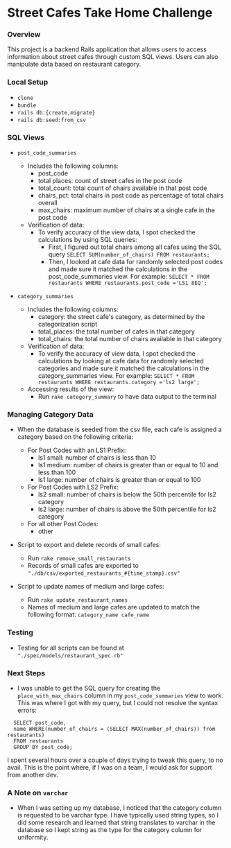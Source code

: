 # Street Cafes Take Home Challenge

### Overview

This project is a backend Rails application that allows users to access information about street cafes through custom SQL views. Users can also manipulate data based on restaurant category.

### Local Setup

- ```clone```
- ```bundle```
- ```rails db:{create,migrate}```
- ```rails db:seed:from_csv```

### SQL Views

- ```post_code_summaries```
  - Includes the following columns:
    - post_code
    - total places: count of street cafes in the post code
    - total_count: total count of chairs available in that post code
    - chairs_pct: total chairs in post code as percentage of total chairs overall
    - max_chairs: maximum number of chairs at a single cafe in the post code
  - Verification of data:
    - To verify accuracy of the view data, I spot checked the calculations by using SQL queries:
      - First, I figured out total chairs among all cafes using the SQL query ```SELECT SUM(number_of_chairs) FROM restaurants;```
      - Then, I looked at cafe data for randomly selected post codes and made sure it matched the calculations in the post_code_summaries view. For example: ```SELECT * FROM restaurants WHERE restaurants.post_code ='LS1 8EQ';```

- ```category_summaries```
  - Includes the following columns:
    - category: the street cafe's category, as determined by the categorization script
    - total_places: the total number of cafes in that category
    - total_chairs: the total number of chairs available in that category
  - Verification of data:
    - To verify the accuracy of view data, I spot checked the calculations by looking at cafe data for randomly selected categories and made sure it matched the calculations in the category_summaries view. For example: ```SELECT * FROM restaurants WHERE restaurants.category ='ls2 large';```
  - Accessing results of the view:
    - Run ```rake category_summary``` to have data output to the terminal

### Managing Category Data

- When the database is seeded from the csv file, each cafe is assigned a category based on the following criteria:
  - For Post Codes with an LS1 Prefix:
    - ls1 small: number of chairs is less than 10
    - ls1 medium: number of chairs is greater than or equal to 10 and less than 100
    - ls1 large: number of chairs is greater than or equal to 100
  - For Post Codes with LS2 Prefix:
    - ls2 small: number of chairs is below the 50th percentile for ls2 category
    - ls2 large: number of chairs is above the 50th percentile for ls2 category
  - For all other Post Codes:
    - other

- Script to export and delete records of small cafes:
  - Run ```rake remove_small_restaurants```
  - Records of small cafes are exported to ```"./db/csv/exported_restaurants_#{time_stamp}.csv"```

- Script to update names of medium and large cafes:
  - Run ```rake update_restaurant_names```
  - Names of medium and large cafes are updated to match the following format: ```category_name cafe_name```

### Testing
  - Testing for all scripts can be found at ```"./spec/models/restaurant_spec.rb"```

### Next Steps
  - I was unable to get the SQL query for creating the ```place_with_max_chairs``` column in my ```post_code_summaries``` view to work. This was where I got with my query, but I could not resolve the syntax errors:
  ```
    SELECT post_code,
    name WHERE(number_of_chairs = (SELECT MAX(number_of_chairs)) from restaurants)
    FROM restaurants
    GROUP BY post_code;
  ```

  I spent several hours over a couple of days trying to tweak this query, to no avail. This is the point where, if I was on a team, I would ask for support from another dev.

### A Note on ```varchar```
  - When I was setting up my database, I noticed that the category column is requested to be varchar type. I have typically used string types, so I did some research and learned that string translates to varchar in the database so I kept string as the type for the category column for uniformity.

